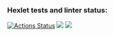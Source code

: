 ### Hexlet tests and linter status:
[![Actions Status](https://github.com/lobedima/fullstack-javascript-project-46/actions/workflows/hexlet-check.yml/badge.svg)](https://github.com/lobedima/fullstack-javascript-project-46/actions)
<a href="https://codeclimate.com/github/lobedima/fullstack-javascript-project-44/test_coverage"><img src="https://api.codeclimate.com/v1/badges/30b12d7fa7ce59b2463f/test_coverage" /></a>
<a href="https://codeclimate.com/github/lobedima/fullstack-javascript-project-44/maintainability"><img src="https://api.codeclimate.com/v1/badges/30b12d7fa7ce59b2463f/maintainability" /></a>